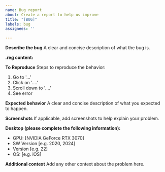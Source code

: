 ```yaml
---
name: Bug report
about: Create a report to help us improve
title: "[BUG]"
labels: bug
assignees: ''

---
```


**Describe the bug**
A clear and concise description of what the bug is.

**.reg content:**

**To Reproduce**
Steps to reproduce the behavior:
1. Go to '...'
2. Click on '....'
3. Scroll down to '....'
4. See error

**Expected behavior**
A clear and concise description of what you expected to happen.

**Screenshots**
If applicable, add screenshots to help explain your problem.

**Desktop (please complete the following information):**
 - GPU: [NVIDIA GeForce RTX 3070]
 - SW Version [e.g. 2020, 2024]
 - Version [e.g. 22]
 - OS: [e.g. iOS]

**Additional context**
Add any other context about the problem here.
